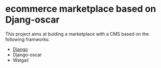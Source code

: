 # ecommerce marketplace based on Djang-oscar
This project aims at bulding a marketplace with a CMS based on the following framworks:
* [Django](https://github.com/django/django)
* Django-oscar
* Watgail

